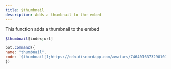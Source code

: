 ```yaml
---
title: $thumbnail
description: Adds a thumbnail to the embed
---
```


This function adds a thumbnail to the embed

```php
$thumbnail[index;url]
```

```javascript
bot.command({
name: "thumbnail",
code: `$thumbnail[1;https://cdn.discordapp.com/avatars/746401637329010779/a3dc97600375b95156a33d0fccbf2c95.webp]`
})
```

